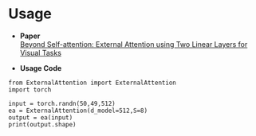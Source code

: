 # Usage
* **Paper**  
[Beyond Self-attention: External Attention using Two Linear Layers for Visual Tasks](https://arxiv.org/abs/2105.02358)

* **Usage Code**
```
from ExternalAttention import ExternalAttention
import torch

input = torch.randn(50,49,512)
ea = ExternalAttention(d_model=512,S=8)
output = ea(input)
print(output.shape)
```